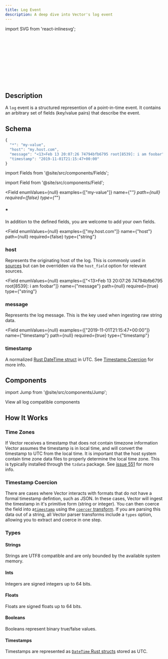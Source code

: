 ```yaml
---
title: Log Event
description: A deep dive into Vector's log event
---
```


import SVG from 'react-inlinesvg';

<SVG src="/img/data-model-log.svg" />

## Description

A `log` event is a structured represention of a point-in-time event. It contains
an arbitrary set of fields (key/value pairs) that describe the event.

## Schema

```javascript
{
  "*": "my-value",
  "host": "my.host.com",
  "message": "<13>Feb 13 20:07:26 74794bfb6795 root[8539]: i am foobar",
  "timestamp": "2019-11-01T21:15:47+00:00"
}
```

import Fields from '@site/src/components/Fields';

import Field from '@site/src/components/Field';

<Fields filters={true}>


<Field
  enumValues={null}
  examples={["my-value"]}
  name={"*"}
  path={null}
  required={false}
  type={"*"}
  >

### *

In addition to the defined fields, you are welcome to add your own fields.


</Field>


<Field
  enumValues={null}
  examples={["my.host.com"]}
  name={"host"}
  path={null}
  required={false}
  type={"string"}
  >

### host

Represents the originating host of the log. This is commonly used in [sources][docs.sources] but can be overridden via the `host_field` option for relevant sources.


</Field>


<Field
  enumValues={null}
  examples={["<13>Feb 13 20:07:26 74794bfb6795 root[8539]: i am foobar"]}
  name={"message"}
  path={null}
  required={true}
  type={"string"}
  >

### message

Represents the log message. This is the key used when ingesting raw string data.


</Field>


<Field
  enumValues={null}
  examples={["2019-11-01T21:15:47+00:00"]}
  name={"timestamp"}
  path={null}
  required={true}
  type={"timestamp"}
  >

### timestamp

A normalized [Rust DateTime struct][urls.rust_date_time] in UTC. See [Timestamp Coercion](#timestamp-coercion) for more info.


</Field>


</Fields>

## Components

import Jump from '@site/src/components/Jump';

<Jump to="/components?log=true">View all log compatible components</Jump>

## How It Works

### Time Zones

If Vector receives a timestamp that does not contain timezone information
Vector assumes the timestamp is in local time, and will convert the timestamp
to UTC from the local time. It is important that the host system contain
time zone data files to properly determine the local time zone. This is
typically installed through the `tzdata` package. See [issue 551][urls.issue_551]
for more info.

### Timestamp Coercion

There are cases where Vector interacts with formats that do not have a formal
timestamp defintion, such as JSON. In these cases, Vector will ingest the
timestamp in it's primitive form (string or integer). You can then coerce the
field into a[`timestamp`](#timestamp) using the
[`coercer` transform][docs.transforms.coercer]. If you are parsing this data
out of a string, all Vector parser transforms include a `types` option,
allowing you to extract and coerce in one step.

### Types

#### Strings

Strings are UTF8 compatible and are only bounded by the available system
memory.

#### Ints

Integers are signed integers up to 64 bits.

#### Floats

Floats are signed floats up to 64 bits.

#### Booleans

Booleans represent binary true/false values.

#### Timestamps

Timestamps are represented as [`DateTime` Rust structs][urls.rust_date_time]
stored as UTC.


[docs.sources]: /docs/components/sources
[docs.transforms.coercer]: /docs/components/transforms/coercer
[urls.issue_551]: https://github.com/timberio/vector/issues/551
[urls.rust_date_time]: https://docs.rs/chrono/0.4.0/chrono/struct.DateTime.html
